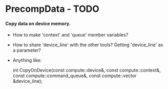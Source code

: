 # PrecompData - TODO

#### Copy data on device memory.

- How to make 'context' and 'queue' member variables?
- How to share 'device_line' with the other tools? Getting 'device_line' as a parameter?

- Anything like:

    int CopyOnDevice(const compute::device&, 
                     const compute::context&, 
                     const compute::command_queue&, 
                     const compute::vector<T> &device_line);
